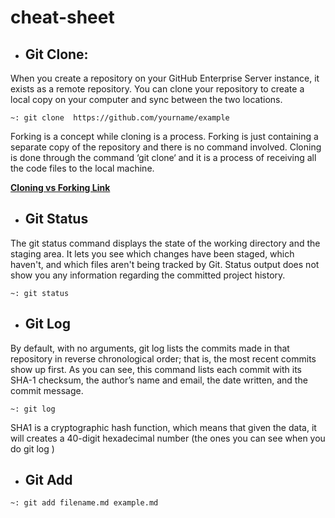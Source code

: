 # cheat-sheet

* ## Git Clone:
When you create a repository on your GitHub Enterprise Server instance, it exists as a remote repository. You can clone your repository to create a local copy on your computer and sync between the two locations.

`~: git clone  https://github.com/yourname/example`

Forking is a concept while cloning is a process. Forking is just containing a separate copy of the repository and there is no command involved. Cloning is done through the command ‘git clone‘ and it is a process of receiving all the code files to the local machine.

**[Cloning vs Forking Link](https://www.toolsqa.com/git/difference-between-git-clone-and-git-fork/)**

* ## Git Status
The git status command displays the state of the working directory and the staging area. It lets you see which changes have been staged, which haven't, and which files aren't being tracked by Git. Status output does not show you any information regarding the committed project history.

`~: git status`

* ## Git Log

By default, with no arguments, git log lists the commits made in that repository in reverse chronological order; that is, the most recent commits show up first. As you can see, this command lists each commit with its SHA-1 checksum, the author’s name and email, the date written, and the commit message.

`~: git log`

SHA1 is a cryptographic hash function, which means that given the data, it will creates a 40-digit hexadecimal number (the ones you can see when you do git log )

* ## Git Add
  
`~: git add filename.md example.md`